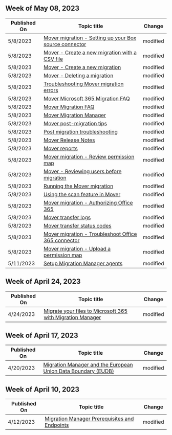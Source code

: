 <!-- This file is generated automatically each week. Changes made to this file will be overwritten.-->



## Week of May 08, 2023


| Published On |Topic title | Change |
|------|------------|--------|
| 5/8/2023 | [Mover migration - Setting up your Box source connector](/SharepointMigration/mover-box) | modified |
| 5/8/2023 | [Mover - Create a new migration with a CSV file](/SharepointMigration/mover-create-migration-csv) | modified |
| 5/8/2023 | [Mover - Create a new migration](/SharepointMigration/mover-create-migration) | modified |
| 5/8/2023 | [Mover - Deleting a migration](/SharepointMigration/mover-delete-migration) | modified |
| 5/8/2023 | [Troubleshooting Mover migration errors](/SharepointMigration/mover-error-faq) | modified |
| 5/8/2023 | [Mover Microsoft 365 Migration FAQ](/SharepointMigration/mover-microsoft-365-faq) | modified |
| 5/8/2023 | [Mover Migration FAQ](/SharepointMigration/mover-migration-faq) | modified |
| 5/8/2023 | [Mover Migration Manager](/SharepointMigration/mover-mm) | modified |
| 5/8/2023 | [Mover post-migration tips](/SharepointMigration/mover-post-migration-tips) | modified |
| 5/8/2023 | [Post migration troubleshooting](/SharepointMigration/mover-post-migration-troubleshooting) | modified |
| 5/8/2023 | [Mover Release Notes](/SharepointMigration/mover-release-notes) | modified |
| 5/8/2023 | [Mover reports](/SharepointMigration/mover-reports) | modified |
| 5/8/2023 | [Mover migration - Review permission map](/SharepointMigration/mover-review-permission-map) | modified |
| 5/8/2023 | [Mover - Reviewing users before migration](/SharepointMigration/mover-review-users) | modified |
| 5/8/2023 | [Running the Mover migration](/SharepointMigration/mover-running-migration) | modified |
| 5/8/2023 | [Using the scan feature in Mover](/SharepointMigration/mover-scan) | modified |
| 5/8/2023 | [Mover migration - Authorizing Office 365](/SharepointMigration/mover-setup-m365-destination) | modified |
| 5/8/2023 | [Mover transfer logs](/SharepointMigration/mover-transfer-logs) | modified |
| 5/8/2023 | [Mover transfer status codes](/SharepointMigration/mover-transfer-status-codes) | modified |
| 5/8/2023 | [Mover migration - Troubleshoot Office 365 connector](/SharepointMigration/mover-troubleshoot-m365-connector) | modified |
| 5/8/2023 | [Mover migration - Upload a permission map](/SharepointMigration/mover-upload-permission-map) | modified |
| 5/11/2023 | [Setup Migration Manager agents](/SharepointMigration/mm-setup-clients) | modified |


## Week of April 24, 2023


| Published On |Topic title | Change |
|------|------------|--------|
| 4/24/2023 | [Migrate your files to Microsoft 365 with Migration Manager](/SharepointMigration/mm-get-started) | modified |


## Week of April 17, 2023


| Published On |Topic title | Change |
|------|------------|--------|
| 4/20/2023 | [Migration Manager and the European Union Data Boundary (EUDB)](/SharepointMigration/mm-eudb) | modified |


## Week of April 10, 2023


| Published On |Topic title | Change |
|------|------------|--------|
| 4/12/2023 | [Migration Manager Prerequisites and Endpoints](/SharepointMigration/mm-prerequisites) | modified |
